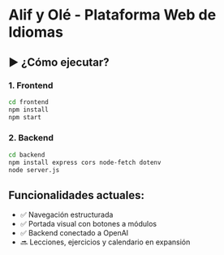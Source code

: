 # Alif y Olé - Plataforma Web de Idiomas

## ▶️ ¿Cómo ejecutar?

### 1. Frontend
```bash
cd frontend
npm install
npm start
```

### 2. Backend
```bash
cd backend
npm install express cors node-fetch dotenv
node server.js
```

## Funcionalidades actuales:
- ✅ Navegación estructurada
- ✅ Portada visual con botones a módulos
- ✅ Backend conectado a OpenAI
- 🔜 Lecciones, ejercicios y calendario en expansión

